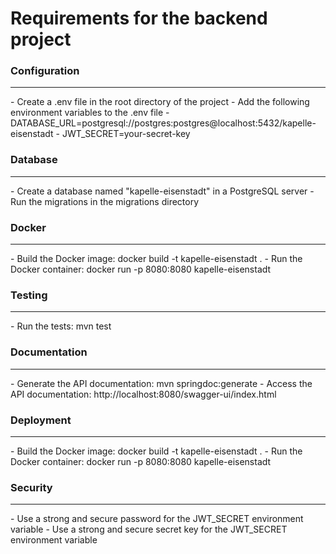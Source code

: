 # Requirements for the backend project

### Configuration
<hr>
- Create a .env file in the root directory of the project
- Add the following environment variables to the .env file
- DATABASE_URL=postgresql://postgres:postgres@localhost:5432/kapelle-eisenstadt
- JWT_SECRET=your-secret-key

### Database
<hr>
- Create a database named "kapelle-eisenstadt" in a PostgreSQL server
- Run the migrations in the migrations directory

### Docker
<hr>
- Build the Docker image: docker build -t kapelle-eisenstadt .
- Run the Docker container: docker run -p 8080:8080 kapelle-eisenstadt

### Testing
<hr>
- Run the tests: mvn test

### Documentation
<hr>
- Generate the API documentation: mvn springdoc:generate
- Access the API documentation: http://localhost:8080/swagger-ui/index.html

### Deployment
<hr>
- Build the Docker image: docker build -t kapelle-eisenstadt .
- Run the Docker container: docker run -p 8080:8080 kapelle-eisenstadt

### Security
<hr>
- Use a strong and secure password for the JWT_SECRET environment variable
- Use a strong and secure secret key for the JWT_SECRET environment variable
